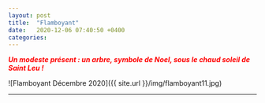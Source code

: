 ```yaml
---
layout: post
title:  "Flamboyant"
date:   2020-12-06 07:40:50 +0400
categories: 
---
```


<span style="color: red">***Un modeste présent : un arbre, symbole de Noel, sous le chaud soleil de Saint Leu !***</span>


![Flamboyant Décembre 2020]({{ site.url }}/img/flamboyant11.jpg)

---




